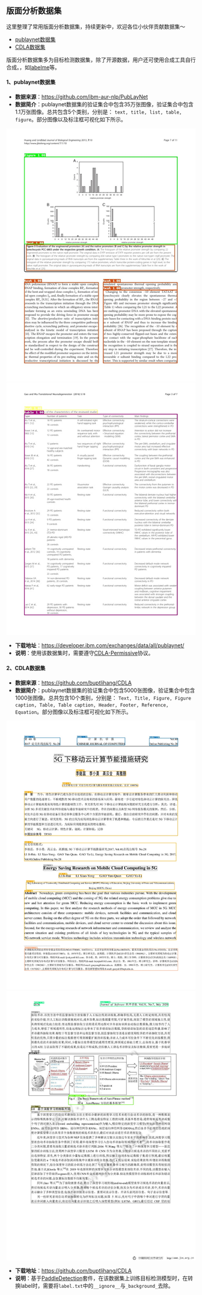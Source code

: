 ## 版面分析数据集

这里整理了常用版面分析数据集，持续更新中，欢迎各位小伙伴贡献数据集～
- [publaynet数据集](#publaynet)
- [CDLA数据集](#CDLA)

版面分析数据集多为目标检测数据集，除了开源数据，用户还可使用合成工具自行合成。，如[labelme](https://github.com/wkentaro/labelme)等。


<a name="publaynet"></a>

#### 1、publaynet数据集
- **数据来源**：https://github.com/ibm-aur-nlp/PubLayNet
- **数据简介**：publaynet数据集的验证集合中包含35万张图像，验证集合中包含1.1万张图像。总共包含5个类别，分别是： `text, title, list, table, figure`。部分图像以及标注框可视化如下所示。

<div align="center">
    <img src="../datasets/publaynet_demo/gt_PMC3724501_00006.jpg" width="600">
    <img src="../datasets/publaynet_demo/gt_PMC5086060_00002.jpg" width="600">
</div>

- **下载地址**：https://developer.ibm.com/exchanges/data/all/publaynet/
- **说明**：使用该数据集时，需要遵守[CDLA-Permissive](https://cdla.io/permissive-1-0/)协议。


<a name="CDLA"></a>

#### 2、CDLA数据集
- **数据来源**：https://github.com/buptlihang/CDLA
- **数据简介**：publaynet数据集的验证集合中包含5000张图像，验证集合中包含1000张图像。总共包含10个类别，分别是： `Text, Title, Figure, Figure caption, Table, Table caption, Header, Footer, Reference, Equation`。部分图像以及标注框可视化如下所示。

<div align="center">
    <img src="../datasets/CDLA_demo/val_0633.jpg" width="600">
    <img src="../datasets/CDLA_demo/val_0941.jpg" width="600">
</div>

- **下载地址**：https://github.com/buptlihang/CDLA
- **说明**：基于[PaddleDetection](https://github.com/PaddlePaddle/PaddleDetection/tree/develop)套件，在该数据集上训练目标检测模型时，在转换label时，需要将`label.txt`中的`__ignore__`与`_background_`去除。

